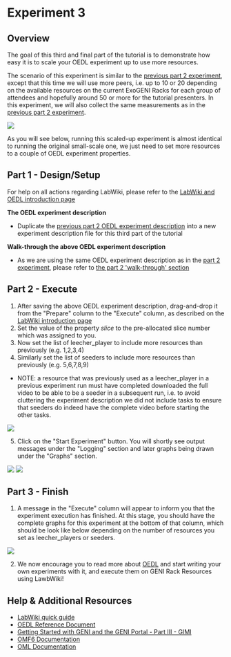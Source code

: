 # Experiment 3

## Overview

The goal of this third and final part of the tutorial is to demonstrate how easy it is to scale your OEDL experiment up to use more resources.

The scenario of this experiment is similar to the [previous part 2 experiment](http://groups.geni.net/geni/wiki/GEC18Agenda/LabWikiAndOEDL/Experiment2), except that this time we will use more peers, i.e. up to 10 or 20 depending on the available resources on the current ExoGENI Racks for each group of attendees and hopefully around 50 or more for the tutorial presenters. In this experiment, we will also collect the same measurements as in the [previous part 2 experiment](http://groups.geni.net/geni/wiki/GEC18Agenda/LabWikiAndOEDL/Experiment2).

<img src="https://raw.github.com/mytestbed/gec18-tutorial/master/part3/exp3_overview.png">

As you will see below, running this scaled-up experiment is almost identical to running the original small-scale one, we just need to set more resources to a couple of OEDL experiment properties.

## Part 1 - Design/Setup

For help on all actions regarding LabWiki, please refer to the [LabWiki and OEDL introduction page](http://groups.geni.net/geni/wiki/GEC18Agenda/LabWikiAndOEDL/Introduction)

**The OEDL experiment description**

* Duplicate the [previous part 2 OEDL experiment description](http://groups.geni.net/geni/wiki/GEC18Agenda/LabWikiAndOEDL/Experiment2) into a new experiment description file for this third part of the tutorial

**Walk-through the above OEDL experiment description**

 * As we are using the same OEDL experiment description as in the [part 2 experiment](http://groups.geni.net/geni/wiki/GEC18Agenda/LabWikiAndOEDL/Experiment2), please refer to [the part 2 'walk-through' section](http://groups.geni.net/geni/wiki/GEC18Agenda/LabWikiAndOEDL/Experiment2#Part1-DesignSetup)

## Part 2 - Execute

1. After saving the above OEDL experiment description, drag-and-drop it from the "Prepare" column to the "Execute" column, as described on the [LabWiki introduction page]([http://groups.geni.net/geni/wiki/GEC18Agenda/LabWikiAndOEDL/Introduction#Execute)
2. Set the value of the property *slice* to the pre-allocated slice number which was assigned to you.
3. Now set the list of leecher_player to include more resources than previously (e.g. 1,2,3,4)
4. Similarly set the list of seeders to include more resources than previously (e.g. 5,6,7,8,9)
  * NOTE: a resource that was previously used as a leecher_player in a previous experiment run must have completed downloaded the full video to be able to be a seeder in a subsequent run, i.e. to avoid cluttering the experiment description we did not include tasks to ensure that seeders do indeed have the complete video before starting the other tasks.

<img src="https://raw.github.com/mytestbed/gec18-tutorial/master/part3/labwiki_exp3_1.png">

 5. Click on the "Start Experiment" button. You will shortly see output messages under the "Logging" section and later graphs being drawn under the "Graphs" section.

<img src="https://raw.github.com/mytestbed/gec18-tutorial/master/part3/labwiki_exp3_2.png">
<img src="https://raw.github.com/mytestbed/gec18-tutorial/master/part3/labwiki_exp3_3.png">

## Part 3 - Finish

 1. A message in the "Execute" column will appear to inform you that the experiment execution has finished. At this stage, you should have the complete graphs for this experiment at the bottom of that column, which should be look like below depending on the number of resources you set as leecher_players or seeders.

<img src="https://raw.github.com/mytestbed/gec18-tutorial/master/part3/labwiki_exp3_4.png">

 2. We now encourage you to read more about [OEDL](http://mytestbed.net/projects/omf6/wiki/OEDLOMF6) and start writing your own experiments with it, and execute them on GENI Rack Resources using LawbWiki!


## Help & Additional Resources

 * [LabWiki quick guide](http://groups.geni.net/geni/wiki/GEC18Agenda/LabWikiAndOEDL/Introduction)
 * [OEDL Reference Document](http://mytestbed.net/projects/omf6/wiki/OEDLOMF6)
 * [Getting Started with GENI and the GENI Portal - Part III - GIMI](http://groups.geni.net/geni/wiki/GEC18Agenda/GettingStartedWithGENI_III_GIMI)
 * [OMF6 Documentation](http://mytestbed.net/projects/omf6/wiki/Wiki)
 * [OML Documentation](http://oml.mytestbed.net/projects/oml/wiki)